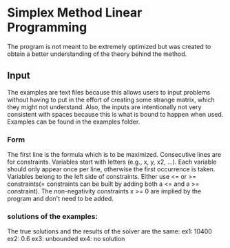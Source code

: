 # Simplex Method Linear Programming
The program is not meant to be extremely optimized but was created to obtain a better understanding of the theory behind the method.
## Input
The examples are text files because this allows users to input problems without having to put in the effort of creating some strange matrix, which they might not understand. 
Also, the inputs are intentionally not very consistent with spaces because this is what is bound to happen when used.
Examples can be found in the examples folder.

### Form
The first line is the formula which is to be maximized. Consecutive lines are for constraints. Variables start with letters (e.g., x, y, x2, ...). Each variable should only appear once per line, otherwise the first occurrence is taken. Variables belong to the left side of constraints. Either use <= or >= constraints(= constraints can be built by adding both a <= and a >= constraint). The non-negativity constraints x >= 0 are implied by the program and don't need to be added.

### solutions of the examples:
The true solutions and the results of the solver are the same:
ex1: 10400
ex2: 0.6
ex3: unbounded
ex4: no solution